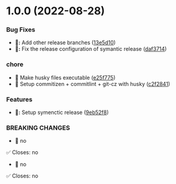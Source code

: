 # 1.0.0 (2022-08-28)


### Bug Fixes

* **:bug::** Add other release branches ([13e5d10](https://github.com/Showrin/react-package-with-ci-cd-template/commit/13e5d10141090e685df88b1e91dc9d6cf0c24e40))
* **:bug::** Fix the release configuration of symantic release ([daf3714](https://github.com/Showrin/react-package-with-ci-cd-template/commit/daf37141b7b8a802ee962fa71536a151e5d08f88))


### chore

* 🤖 Make husky files executable ([e25f775](https://github.com/Showrin/react-package-with-ci-cd-template/commit/e25f775861b81799521e1525aa9a3e6eb1a580eb))
* 🤖 Setup commitizen + commitlint + git-cz with husky ([c2f2841](https://github.com/Showrin/react-package-with-ci-cd-template/commit/c2f2841b1b311244d670be6a81777cb7779ec0de))


### Features

* **:pencil::** Setup symenctic release ([9eb52f8](https://github.com/Showrin/react-package-with-ci-cd-template/commit/9eb52f827e20449e8abe49bcc17006c8b5f4108e))


### BREAKING CHANGES

* 🧨 no

✅ Closes: no
* 🧨 no

✅ Closes: no
